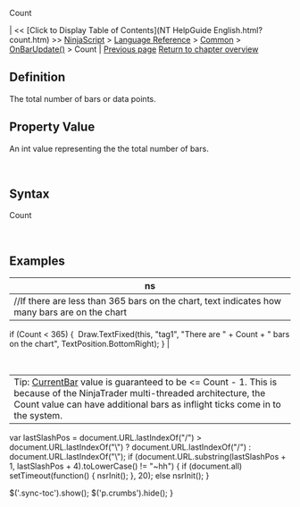 ﻿










 


Count







| &lt;&lt; [Click to Display Table of Contents](NT HelpGuide English.html?count.htm) &gt;&gt;
 [NinjaScript](ninjascript.htm) &gt; [Language Reference](language_reference_wip.htm) &gt; [Common](common.htm) &gt; [OnBarUpdate()](onbarupdate.htm) &gt;
Count | [Previous page](calculate.htm)
[Return to chapter overview](onbarupdate.htm)










Definition
----------


The total number of bars or data points.



Property Value
--------------


An int value representing the the total number of bars.


 


Syntax
------


Count


 



Examples
--------




| ns |
| --- |
| //If there are less than 365 bars on the chart, text indicates how many bars are on the chart
if (Count &lt; 365)
{
 Draw.TextFixed(this, "tag1", "There are " + Count + " bars on the chart", TextPosition.BottomRight);
} |




 




|  |
| --- |
| Tip: [CurrentBar](currentbar.htm) value is guaranteed to be &lt;= Count - 1. This is because of the NinjaTrader multi-threaded architecture, the Count value can have additional bars as inflight ticks come in to the system. |






 
 var lastSlashPos = document.URL.lastIndexOf("/") &gt; document.URL.lastIndexOf("\\") ? document.URL.lastIndexOf("/") : document.URL.lastIndexOf("\\");
 if (document.URL.substring(lastSlashPos + 1, lastSlashPos + 4).toLowerCase() != "~hh") {
 if (document.all) setTimeout(function() {
 nsrInit();
 }, 20);
 else nsrInit();
 }
 
 
 $('.sync-toc').show();
 $('p.crumbs').hide();
 }
 
 
 



